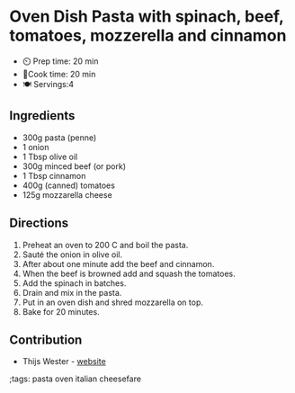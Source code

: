 # Oven Dish Pasta with spinach, beef, tomatoes, mozzerella and cinnamon

- ⏲️ Prep time: 20 min 
- 🍳Cook time: 20 min
- 🍽️ Servings:4

## Ingredients

- 300g pasta (penne)
- 1 onion
- 1 Tbsp olive oil
- 300g minced beef (or pork)
- 1 Tbsp cinnamon
- 400g (canned) tomatoes
- 125g mozzarella cheese

## Directions

1. Preheat an oven to 200 C and boil the pasta.
2. Sauté the onion in olive oil.
3. After about one minute add the beef and cinnamon.
4. When the beef is browned add and squash the tomatoes.
5. Add the spinach in batches.
6. Drain and mix in the pasta.
7. Put in an oven dish and shred mozzarella on top.
8. Bake for 20 minutes.

## Contribution

- Thijs Wester - [website](https://wester.digital)

;tags: pasta oven italian cheesefare
